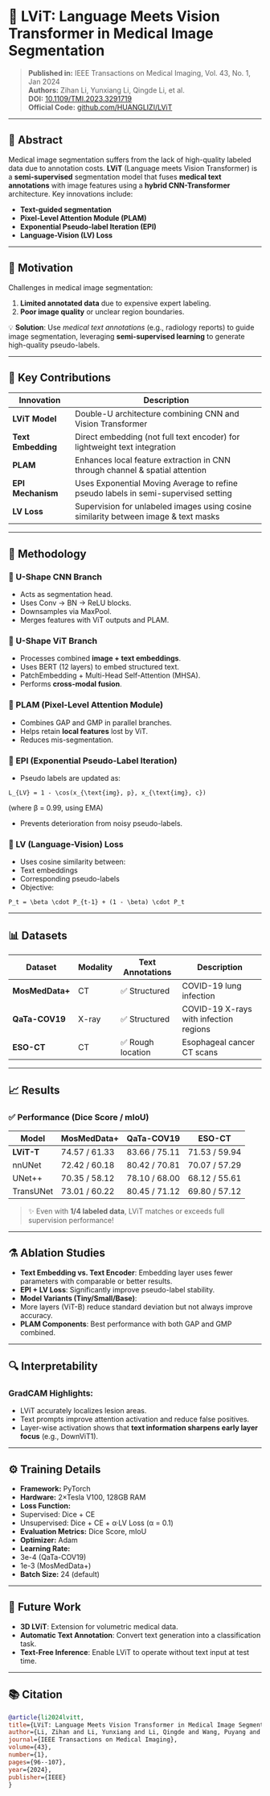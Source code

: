 # 🧠 LViT: Language Meets Vision Transformer in Medical Image Segmentation

> **Published in:** IEEE Transactions on Medical Imaging, Vol. 43, No. 1, Jan 2024  
> **Authors:** Zihan Li, Yunxiang Li, Qingde Li, et al.  
> **DOI:** [10.1109/TMI.2023.3291719](https://doi.org/10.1109/TMI.2023.3291719)  
> **Official Code:** [github.com/HUANGLIZI/LViT](https://github.com/HUANGLIZI/LViT)

---

## 📝 Abstract

Medical image segmentation suffers from the lack of high-quality labeled data due to annotation costs. **LViT** (Language meets Vision Transformer) is a **semi-supervised** segmentation model that fuses **medical text annotations** with image features using a **hybrid CNN-Transformer** architecture. Key innovations include:

- **Text-guided segmentation**
- **Pixel-Level Attention Module (PLAM)**
- **Exponential Pseudo-label Iteration (EPI)**
- **Language-Vision (LV) Loss**

---

## 🔬 Motivation

Challenges in medical image segmentation:
1. **Limited annotated data** due to expensive expert labeling.
2. **Poor image quality** or unclear region boundaries.

💡 **Solution**: Use *medical text annotations* (e.g., radiology reports) to guide image segmentation, leveraging **semi-supervised learning** to generate high-quality pseudo-labels.

---

## 📌 Key Contributions

| Innovation | Description |
|-----------|-------------|
| **LViT Model** | Double-U architecture combining CNN and Vision Transformer |
| **Text Embedding** | Direct embedding (not full text encoder) for lightweight text integration |
| **PLAM** | Enhances local feature extraction in CNN through channel & spatial attention |
| **EPI Mechanism** | Uses Exponential Moving Average to refine pseudo labels in semi-supervised setting |
| **LV Loss** | Supervision for unlabeled images using cosine similarity between image & text masks |

---

## 🧠 Methodology

### 🔹 U-Shape CNN Branch
- Acts as segmentation head.
- Uses Conv → BN → ReLU blocks.
- Downsamples via MaxPool.
- Merges features with ViT outputs and PLAM.

### 🔹 U-Shape ViT Branch
- Processes combined **image + text embeddings**.
- Uses BERT (12 layers) to embed structured text.
- PatchEmbedding + Multi-Head Self-Attention (MHSA).
- Performs **cross-modal fusion**.

### 🔹 PLAM (Pixel-Level Attention Module)
- Combines GAP and GMP in parallel branches.
- Helps retain **local features** lost by ViT.
- Reduces mis-segmentation.

### 🔹 EPI (Exponential Pseudo-Label Iteration)
- Pseudo labels are updated as:

`L_{LV} = 1 - \cos(x_{\text{img}, p}, x_{\text{img}, c})`

(where β = 0.99, using EMA)
- Prevents deterioration from noisy pseudo-labels.

### 🔹 LV (Language-Vision) Loss
- Uses cosine similarity between:
- Text embeddings
- Corresponding pseudo-labels
- Objective:

`P_t = \beta \cdot P_{t-1} + (1 - \beta) \cdot P_t`


---

## 📊 Datasets

| Dataset         | Modality | Text Annotations | Description |
|----------------|----------|------------------|-------------|
| **MosMedData+** | CT       | ✅ Structured     | COVID-19 lung infection |
| **QaTa-COV19**  | X-ray    | ✅ Structured     | COVID-19 X-rays with infection regions |
| **ESO-CT**      | CT       | ✅ Rough location | Esophageal cancer CT scans |

---

## 📈 Results

### ✅ Performance (Dice Score / mIoU)

| Model          | MosMedData+ | QaTa-COV19 | ESO-CT  |
|----------------|-------------|------------|---------|
| **LViT-T**     | 74.57 / 61.33 | 83.66 / 75.11 | 71.53 / 59.94 |
| nnUNet         | 72.42 / 60.18 | 80.42 / 70.81 | 70.07 / 57.29 |
| UNet++         | 70.35 / 58.12 | 78.10 / 68.00 | 68.12 / 55.61 |
| TransUNet      | 73.01 / 60.22 | 80.45 / 71.12 | 69.80 / 57.12 |

> ✨ Even with **1/4 labeled data**, LViT matches or exceeds full supervision performance!

---

## ⚗️ Ablation Studies

- **Text Embedding vs. Text Encoder**: Embedding layer uses fewer parameters with comparable or better results.
- **EPI + LV Loss**: Significantly improve pseudo-label stability.
- **Model Variants (Tiny/Small/Base)**:
- More layers (ViT-B) reduce standard deviation but not always improve accuracy.
- **PLAM Components**: Best performance with both GAP and GMP combined.

---

## 🔍 Interpretability

### GradCAM Highlights:

- LViT accurately localizes lesion areas.
- Text prompts improve attention activation and reduce false positives.
- Layer-wise activation shows that **text information sharpens early layer focus** (e.g., DownViT1).

---

## ⚙️ Training Details

- **Framework:** PyTorch
- **Hardware:** 2×Tesla V100, 128GB RAM
- **Loss Function:**  
- Supervised: Dice + CE  
- Unsupervised: Dice + CE + α·LV Loss (α = 0.1)
- **Evaluation Metrics:** Dice Score, mIoU
- **Optimizer:** Adam
- **Learning Rate:**  
- 3e-4 (QaTa-COV19)  
- 1e-3 (MosMedData+)
- **Batch Size:** 24 (default)

---

## 🏁 Future Work

- **3D LViT**: Extension for volumetric medical data.
- **Automatic Text Annotation**: Convert text generation into a classification task.
- **Text-Free Inference**: Enable LViT to operate without text input at test time.

---

## 📚 Citation

```bibtex
@article{li2024lvitt,
title={LViT: Language Meets Vision Transformer in Medical Image Segmentation},
author={Li, Zihan and Li, Yunxiang and Li, Qingde and Wang, Puyang and Guo, Dazhou and Lu, Le and Jin, Dakai and Zhang, You and Hong, Qingqi},
journal={IEEE Transactions on Medical Imaging},
volume={43},
number={1},
pages={96--107},
year={2024},
publisher={IEEE}
}
```

